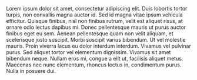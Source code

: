 Lorem ipsum dolor sit amet, consectetur adipiscing elit. Duis lobortis tortor turpis, non convallis magna auctor id. Sed id magna vitae ipsum vehicula efficitur. Quisque finibus, nisl non finibus rutrum, velit est aliquet risus, at ornare odio lectus dapibus mi. Donec pellentesque mauris ut purus auctor finibus eget eu sem. Aenean pellentesque quam non velit aliquam, et scelerisque justo suscipit. Morbi suscipit varius bibendum. Ut vel molestie mauris. Proin viverra lacus eu dolor interdum interdum. Vivamus vel pulvinar purus. Sed aliquet tortor vel elementum dignissim. Vivamus sit amet bibendum neque. Nullam eros mi, congue a elit ut, facilisis aliquet metus. Maecenas nec nunc elementum, rhoncus lectus in, condimentum purus. Nulla in posuere dui.
